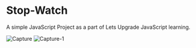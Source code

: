# Stop-Watch
A simple JavaScript Project as a part of Lets Upgrade JavaScript learning.


![Capture](https://user-images.githubusercontent.com/65856784/89959482-24282700-dc5a-11ea-9165-ca52ea1f5c35.PNG)
![Capture-1](https://user-images.githubusercontent.com/65856784/89959493-2be7cb80-dc5a-11ea-93d9-27b969692885.PNG)
